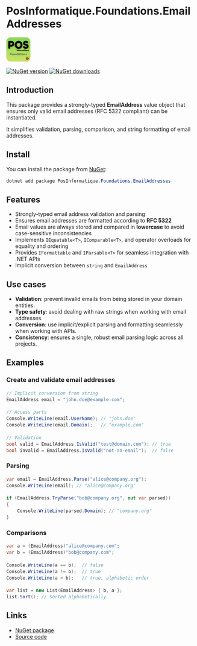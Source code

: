# PosInformatique.Foundations.EmailAddresses

<img src="./Icon.png" alt="PosInformatique.Foundations.EmailAddresses icon" width="64" height="64" />

[![NuGet version](https://img.shields.io/nuget/v/PosInformatique.Foundations.EmailAddresses.svg)](https://www.nuget.org/packages/PosInformatique.Foundations.EmailAddresses/)
[![NuGet downloads](https://img.shields.io/nuget/dt/PosInformatique.Foundations.EmailAddresses.svg)](https://www.nuget.org/packages/PosInformatique.Foundations.EmailAddresses/)

## Introduction
This package provides a strongly-typed **EmailAddress** value object that ensures only valid email addresses (RFC 5322 compliant) can be instantiated.

It simplifies validation, parsing, comparison, and string formatting of email addresses.

## Install
You can install the package from [NuGet](https://www.nuget.org/packages/PosInformatique.Foundations.EmailAddresses/):

```powershell
dotnet add package PosInformatique.Foundations.EmailAddresses
```

## Features
- Strongly-typed email address validation and parsing
- Ensures email addresses are formatted according to **RFC 5322**
- Email values are always stored and compared in **lowercase** to avoid case-sensitive inconsistencies
- Implements `IEquatable<T>`, `IComparable<T>`, and operator overloads for equality and ordering
- Provides `IFormattable` and `IParsable<T>` for seamless integration with .NET APIs
- Implicit conversion between `string` and `EmailAddress`

## Use cases
- **Validation**: prevent invalid emails from being stored in your domain entities.
- **Type safety**: avoid dealing with raw strings when working with email addresses.
- **Conversion**: use implicit/explicit parsing and formatting seamlessly when working with APIs.
- **Consistency**: ensures a single, robust email parsing logic across all projects.

## Examples

### Create and validate email addresses
```csharp
// Implicit conversion from string
EmailAddress email = "john.doe@example.com";

// Access parts
Console.WriteLine(email.UserName); // "john.doe"
Console.WriteLine(email.Domain);   // "example.com"

// Validation
bool valid = EmailAddress.IsValid("test@domain.com"); // true
bool invalid = EmailAddress.IsValid("not-an-email");  // false
```

### Parsing
```csharp
var email = EmailAddress.Parse("alice@company.org");
Console.WriteLine(email); // "alice@company.org"

if (EmailAddress.TryParse("bob@company.org", out var parsed))
{
    Console.WriteLine(parsed.Domain); // "company.org"
}
```

### Comparisons
```csharp
var a = (EmailAddress)"alice@company.com";
var b = (EmailAddress)"bob@company.com";

Console.WriteLine(a == b);  // false
Console.WriteLine(a != b);  // true
Console.WriteLine(a < b);   // true, alphabetic order

var list = new List<EmailAddress> { b, a };
list.Sort(); // Sorted alphabetically
```

## Links
- [NuGet package](https://www.nuget.org/packages/PosInformatique.Foundations.EmailAddresses/)
- [Source code](https://github.com/PosInformatique/PosInformatique.Foundations)
